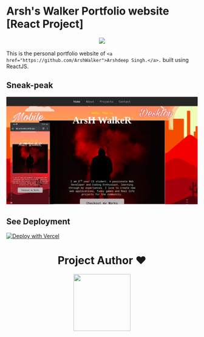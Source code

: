 # Arsh's Walker Portfolio website [React Project]

<p align="center">
   <img src="https://readme-typing-svg.herokuapp.com?color=45ffaa&size=40&width=900&height=80&lines=Welcome-to-Arsh's-Portfolio"/>
</p>

This is the personal portfolio website of `<a href="https://github.com/ArshWalker">Arshdeep Singh.</a>.` built using ReactJS.

## Sneak-peak

<img src="preview.jpg" />

## See Deployment

[![Deploy with Vercel](https://vercel.com/button)](https://arshwalker.netlify.app/)

<h1 align=center> Project Author ❤️ </h1>
<p align="center">
  <a href="https://github.com/ArshWalker"><img src="https://avatars.githubusercontent.com/u/54627391?s=400&u=a1fa0290a15cebb59c37c13a3bcde491b6c9458a&v=4" width=150px height=150px /></a>
